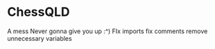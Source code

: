 # ChessQLD

A mess
Never gonna give you up :^)
FIx imports
fix comments 
remove unnecessary variables